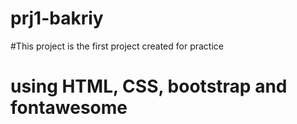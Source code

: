 # prj1-bakriy
#This project is the first project created for practice 
# using HTML, CSS, bootstrap and fontawesome
